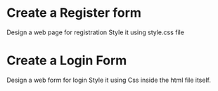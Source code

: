 # Create a Register form

Design a web page for registration
Style it using style.css file

# Create a Login Form

Design a web form for login
Style it using Css inside the html file itself. 
